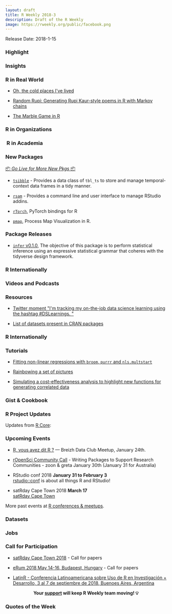 ```yaml
---
layout: draft
title: R Weekly 2018-3
description: Draft of the R Weekly
image: https://rweekly.org/public/facebook.png
---
```


Release Date: 2018-1-15

###  Highlight



### Insights




### R in Real World

+ [Oh, the cold places I've lived](https://sharlagelfand.netlify.com/posts/oh-the-cold-places-ive-lived/)

+ [Random Rupi: Generating Rupi Kaur-style poems in R with Markov chains](http://katiejolly.io/blog/2018-01-05/random-rupi-markov-chain-poems)

+ [The Marble Game in R ](https://www.alspur.com/marble-game-in-r/)


###  R in Organizations




###  R in Academia




###  New Packages

<p class="added-hostname"><a href="https://rweekly.org/live" target="_blank" class="externalLink">📦 <i>Go Live for More New Pkgs</i> 📦</a></p>

+ [`tsibble`](http://pkg.earo.me/tsibble/index.html) - Provides a data class of `tbl_ts` to store and manage temporal-context data frames in a tidy manner.

+ [`rsam`](https://github.com/yonicd/rsam) - Provides a command line and user interface to manage RStudio addins.

+ [`rTorch`](https://github.com/f0nzie/rtorch), PyTorch bindings for R 

+ [`pmap`](https://github.com/twang2218/pmap), Process Map Visualization in R.

### Package Releases

+ [`infer` v0.1.0](http://infer.netlify.com/), The objective of this package is to perform statistical inference using an expressive statistical grammar that coheres with the tidyverse design framework.




###  R Internationally



###  Videos and Podcasts




###  Resources

+ [Twitter moment "I'm tracking my on-the-job data science learning using the hashtag #DSLearnings. "](https://twitter.com/i/moments/950921593236131841)

+ [List of datasets present in CRAN packages](https://vincentarelbundock.github.io/Rdatasets/datasets.html)

### R Internationally



###  Tutorials

+ [Fitting non-linear regressions with `broom`, `purrr` and `nls.multstart`](https://padpadpadpad.github.io/post/fitting-non-linear-regressions-with-broom-purrr-and-nls.multstart/)

+ [Rainbowing a set of pictures](http://www.masalmon.eu/2018/01/07/rainbowing/)

+ [Simulating a cost-effectiveness analysis to highlight new functions for generating correlated data](https://www.rdatagen.net/post/generating-correlated-data-for-a-simulated-cost-effectiveness-analysis/)

<!--<div class="post-more-begin"></div><div class="post-more-end"></div>-->

### Gist & Cookbook




###  R Project Updates

Updates from [R Core](http://developer.r-project.org/blosxom.cgi/R-devel/NEWS):


###  Upcoming Events

+ [R, vous avez dit R ?](https://www.meetup.com/fr-FR/Breizh-Data-Club/events/246482043/) — Breizh Data Club Meetup, January 24th. 

+ [rOpenSci Community Call](https://ropensci.org/blog/2018/01/03/comm-call-v15/) - Writing Packages to Support Research Communities - zoon & greta
January 30th (January 31 for Australia)

+ RStudio conf 2018 **January 31 to February 3** <br />
[rstudio::conf](https://www.rstudio.com/conference/) is about all things R and RStudio!

+ satRday Cape Town 2018 **March 17** <br />
[satRday Cape Town](http://capetown2018.satrdays.org/)

<!-- + R/Finance 2018 **June 1 and 2** <br />
[Applied Finance with R](http://www.rinfinance.com).

+ [CascadiaRConf](https://cascadiarconf.com/) **June 2, 2018**
Portland, OR, US

+ [7eme Rencontres R](https://r2018-rennes.sciencesconf.org/)  **5 & 6 July 2018** <br />
Rennes - Agrocampus

+ useR! 2018 **July 10, 2018** <br />
The annual useR! conference is the main meeting of the international R user and developer community. -->

More past events at [R conferences & meetups](https://conf.rweekly.org).

### Datasets




### Jobs



###  Call for Participation

+ [satRday Cape Town 2018](http://capetown2018.satrdays.org/#callforpapers) - Call for papers

+ [eRum 2018 May 14-16, Budapest, Hungary](http://2018.erum.io/#cfp) - Call for papers

+ [LatinR - Conferencia Latinoamericana sobre Uso de R en Investigación + Desarrollo, 3 al 7 de septiembre de 2018, Buenoes Aires, Argentina](http://47jaiio.sadio.org.ar/index.php?q=node/125)

<p class="hide-support added-hostname support-rweekly" style="text-align: center;font-weight: bold;">Your <a class="non-visited externalLink" href="https://www.patreon.com/rweekly" onclick="pas(this)">support</a> will keep R Weekly team moving! 💡</p>

###  Quotes of the Week

